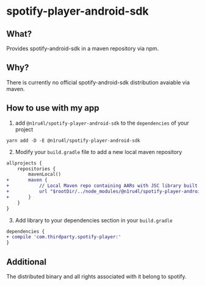 # spotify-player-android-sdk

## What?

Provides spotify-android-sdk in a maven repository via npm.

## Why?

There is currently no official spotify-android-sdk distribution avaiable via maven.

## How to use with my app

1. add `@n1ru4l/spotify-player-android-sdk` to the `dependencies` of your project

`yarn add -D -E @n1ru4l/spotify-player-android-sdk`

2. Modify your `build.gradle` file to add a new local maven repository

```diff
allprojects {
    repositories {
        mavenLocal()
+       maven {
+           // Local Maven repo containing AARs with JSC library built for Android
+           url "$rootDir/../node_modules/@n1ru4l/spotify-player-android-sdk/dist"
+       }
    }
}
```

3. Add library to your dependencies section in your `build.gradle`

```diff
dependencies {
+ compile 'com.thirdparty.spotify-player:'
}
```

## Additional

The distributed binary and all rights associated with it belong to spotify. 
